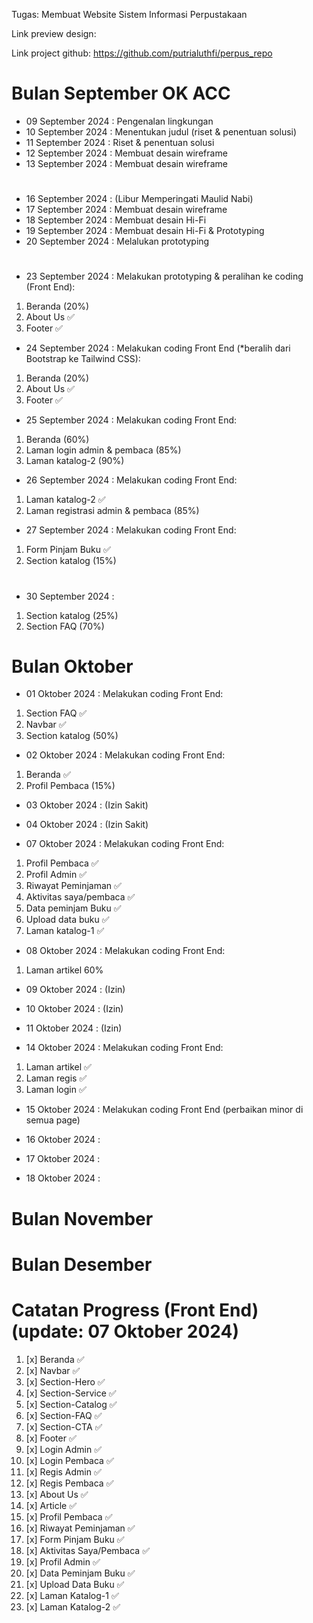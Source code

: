 Tugas: Membuat Website Sistem Informasi Perpustakaan

Link preview design: 

Link project github: https://github.com/putrialuthfi/perpus_repo
#

# Bulan September OK ACC
- 09 September 2024 : Pengenalan lingkungan
- 10 September 2024 : Menentukan judul (riset & penentuan solusi)
- 11 September 2024 : Riset & penentuan solusi
- 12 September 2024 : Membuat desain wireframe
- 13 September 2024 : Membuat desain wireframe
#
- 16 September 2024 : (Libur Memperingati Maulid Nabi)
- 17 September 2024 : Membuat desain wireframe
- 18 September 2024 : Membuat desain Hi-Fi
- 19 September 2024 : Membuat desain Hi-Fi & Prototyping
- 20 September 2024 : Melalukan prototyping
#
- 23 September 2024 : Melakukan prototyping & peralihan ke coding (Front End):
1. Beranda (20%)
2. About Us ✅
3. Footer ✅

- 24 September 2024 : Melakukan coding Front End (*beralih dari Bootstrap ke Tailwind CSS):
1. Beranda (20%)
2. About Us ✅
3. Footer ✅


- 25 September 2024 : Melakukan coding Front End:
1. Beranda (60%)
2. Laman login admin & pembaca (85%)
3. Laman katalog-2 (90%)


- 26 September 2024 : Melakukan coding Front End:
1. Laman katalog-2 ✅
2. Laman registrasi admin & pembaca (85%)


- 27 September 2024 : Melakukan coding Front End:
1. Form Pinjam Buku ✅
2. Section katalog (15%)


#
- 30 September 2024 :
1. Section katalog (25%)
2. Section FAQ (70%)

# Bulan Oktober
- 01 Oktober 2024 : Melakukan coding Front End:
1. Section FAQ ✅
2. Navbar ✅
3. Section katalog (50%)

- 02 Oktober 2024 : Melakukan coding Front End:
1. Beranda ✅
2. Profil Pembaca (15%)

- 03 Oktober 2024 : (Izin Sakit)
- 04 Oktober 2024 : (Izin Sakit)

- 07 Oktober 2024 : Melakukan coding Front End:
1. Profil Pembaca ✅
2. Profil Admin ✅
3. Riwayat Peminjaman ✅
4. Aktivitas saya/pembaca ✅
5. Data peminjam Buku ✅
6. Upload data buku ✅
7. Laman katalog-1 ✅

- 08 Oktober 2024 : Melakukan coding Front End:
1. Laman artikel 60%

- 09 Oktober 2024 : (Izin)
- 10 Oktober 2024 : (Izin)
- 11 Oktober 2024 : (Izin)

- 14 Oktober 2024 : Melakukan coding Front End:
1. Laman artikel ✅
2. Laman regis ✅
3. Laman login ✅

- 15 Oktober 2024 : Melakukan coding Front End (perbaikan minor di semua page)

- 16 Oktober 2024 :
- 17 Oktober 2024 :
- 18 Oktober 2024 :


# Bulan November


# Bulan Desember


##
# Catatan Progress (Front End) (update: 07 Oktober 2024)
1. [x] Beranda ✅
2. [x] Navbar ✅
3. [x] Section-Hero ✅
4. [x] Section-Service ✅
5. [x] Section-Catalog ✅
6. [x] Section-FAQ ✅
7. [x] Section-CTA ✅
8. [x] Footer ✅
9. [x] Login Admin ✅
10. [x] Login Pembaca ✅
11. [x] Regis Admin ✅
12. [x] Regis Pembaca ✅
13. [x] About Us ✅
14. [x] Article ✅
15. [x] Profil Pembaca ✅
16. [x] Riwayat Peminjaman ✅
17. [x] Form Pinjam Buku ✅
18. [x] Aktivitas Saya/Pembaca ✅
19. [x] Profil Admin ✅
20. [x] Data Peminjam Buku ✅
21. [x] Upload Data Buku ✅
22. [x] Laman Katalog-1 ✅
23. [x] Laman Katalog-2 ✅